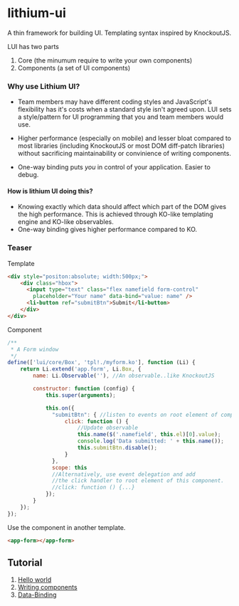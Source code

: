 lithium-ui
==========

A thin framework for building UI. Templating syntax inspired by KnockoutJS.

LUI has two parts
1. Core (the minumum require to write your own components)
2. Components (a set of UI components)

### Why use Lithium UI?

- Team members may have different coding styles and JavaScript's flexibility has it's costs when a standard style isn't agreed upon. LUI sets a style/pattern for UI programming that you and team members would use.

- Higher performance (especially on mobile) and lesser bloat compared to most libraries (including KnockoutJS or most DOM diff-patch libraries) without sacrificing maintainability or convinience of writing components.

- One-way binding puts *you* in control of your application. Easier to debug.

#### How is lithium UI doing this?
- Knowing exactly which data should affect which part of the DOM gives the high performance. This is achieved through KO-like templating engine and KO-like observables.
- One-way binding gives higher performance compared to KO.

### Teaser
Template
```html
<div style="positon:absolute; width:500px;">
    <div class="hbox">
      <input type="text" class="flex namefield form-control"
        placeholder="Your name" data-bind="value: name" />
      <li-button ref="submitBtn">Submit</li-button>
    </div>
</div>
```
Component
```javascript
/**
 * A Form window
 */
define(['lui/core/Box', 'tpl!./myform.ko'], function (Li) {
    return Li.extend('app.form', Li.Box, {
        name: Li.Observable(''), //An observable..like KnockoutJS

        constructor: function (config) {
            this.super(arguments);

            this.on({
              "submitBtn": { //listen to events on root element of component
                  click: function () {
                      //Update observable
                      this.name($('.namefield', this.el)[0].value);
                      console.log('Data submitted: ' + this.name());
                      this.submitBtn.disable();
                  }
              },
              scope: this
              //Alternatively, use event delegation and add
              //the click handler to root element of this component.
              //click: function () {...}
            });
        }
    });
});
```
Use the component in another template.
```html
<app-form></app-form>
```

Tutorial
------
1. [Hello world](https://github.com/Munawwar/lithium-ui/wiki/Tutorial-1-Hello-World)
2. [Writing components](https://github.com/Munawwar/lithium-ui/wiki/Tutorial-2-Write-a-Component)
3. [Data-Binding](https://github.com/Munawwar/lithium-ui/wiki/Tutorial-3-Data-Binding)
